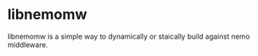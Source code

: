 # libnemomw

libnemomw is a simple way to dynamically or staically build against 
nemo middleware.

